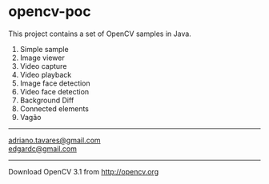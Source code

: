 # opencv-poc

This project contains a set of OpenCV samples in Java.

1. Simple sample
2. Image viewer
3. Video capture
4. Video playback
5. Image face detection
6. Video face detection
7. Background Diff
8. Connected elements
9. Vagão

---
adriano.tavares@gmail.com
</br>
edgardc@gmail.com

---

Download OpenCV 3.1 from http://opencv.org